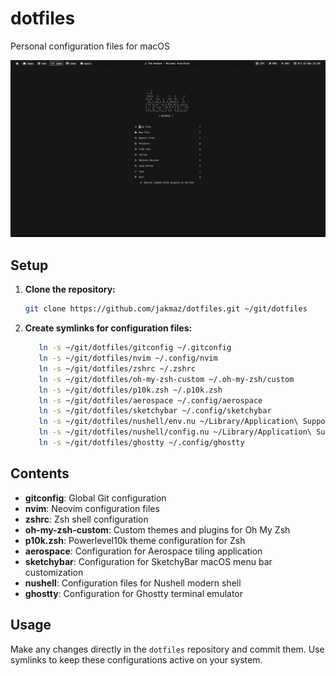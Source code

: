 # dotfiles

Personal configuration files for macOS

![Setup Image](images/nvim.png)

## Setup

1. **Clone the repository:**

   ```bash
   git clone https://github.com/jakmaz/dotfiles.git ~/git/dotfiles
   ```

2. **Create symlinks for configuration files:**

   ```bash
      ln -s ~/git/dotfiles/gitconfig ~/.gitconfig
      ln -s ~/git/dotfiles/nvim ~/.config/nvim
      ln -s ~/git/dotfiles/zshrc ~/.zshrc
      ln -s ~/git/dotfiles/oh-my-zsh-custom ~/.oh-my-zsh/custom
      ln -s ~/git/dotfiles/p10k.zsh ~/.p10k.zsh
      ln -s ~/git/dotfiles/aerospace ~/.config/aerospace
      ln -s ~/git/dotfiles/sketchybar ~/.config/sketchybar
      ln -s ~/git/dotfiles/nushell/env.nu ~/Library/Application\ Support/nushell/env.nu
      ln -s ~/git/dotfiles/nushell/config.nu ~/Library/Application\ Support/nushell/config.nu
      ln -s ~/git/dotfiles/ghostty ~/.config/ghostty
   ```

## Contents

- **gitconfig**: Global Git configuration
- **nvim**: Neovim configuration files
- **zshrc**: Zsh shell configuration
- **oh-my-zsh-custom**: Custom themes and plugins for Oh My Zsh
- **p10k.zsh**: Powerlevel10k theme configuration for Zsh
- **aerospace**: Configuration for Aerospace tiling application
- **sketchybar**: Configuration for SketchyBar macOS menu bar customization
- **nushell**: Configuration files for Nushell modern shell
- **ghostty**: Configuration for Ghostty terminal emulator

## Usage

Make any changes directly in the `dotfiles` repository and commit them. Use symlinks to keep these configurations active on your system.
